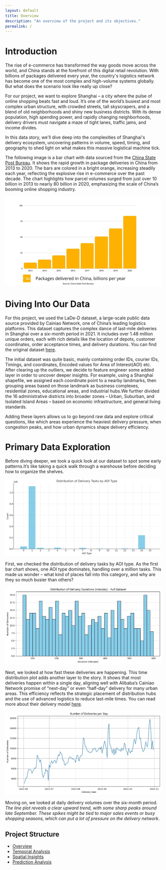 ```yaml
---
layout: default
title: Overview
description: "An overview of the project and its objectives."
permalink: /
---
```


# Introduction
The rise of e-commerce has transformed the way goods move across the world, and China stands at the forefront of this digital retail revolution. With billions of packages delivered every year, the country's logistics network has become one of the most complex and high-volume systems globally. But what does the scenario look like really up close?

For our project, we want to explore Shanghai – a city where the pulse of online shopping beats fast and loud. It’s one of the world’s busiest and most complex urban structure, with crowded streets, tall skyscrapers, and a blend of old neighborhoods and shiny new business districts. With its dense population, high spending power, and rapidly changing neighborhoods, delivery drivers must navigate a maze of tight lanes, traffic jams, and income divides.

In this data story, we'll dive deep into the complexities of Shanghai's delivery ecosystem, uncovering patterns in volume, speed, timing, and geography to shed light on what makes this massive logistical machine tick. 

The following image is a bar chart with data sourced from the [China State Post Bureau](https://www.euronews.com/next/2021/08/27/china-tech-giant-alibaba-says-delivery-robots-are-the-future-here-are-4-charts-that-explai). It shows the rapid growth in package deliveries in China from 2013 to 2020. The bars are colored in a bright orange, increasing steadily each year, reflecting the explosive rise in e-commerce over the past decade. The chart highlights how parcel volumes surged from just over 10 billion in 2013 to nearly 80 billion in 2020, emphasizing the scale of China’s booming online shopping industry.



![Plot 1](/assets/images/intro.jpg)


# Diving Into Our Data 

For this project, we used the LaDe-D dataset, a large-scale public data source provided by Cainiao Network, one of China’s leading logistics platforms. This dataset captures the complex dance of last-mile deliveries in Shanghai over a six-month period in 2021. It includes over 1.48 million unique orders, each with rich details like the location of depots, customer coordinates, order acceptance times, and delivery durations. You can find the original dataset [here](https://huggingface.co/datasets/Cainiao-AI/LaDe-D/viewer/default/delivery_sh).


The initial dataset was quite basic, mainly containing order IDs, courier IDs, Timings, and coordinates, Encoded values for Area of Interest(AOI) etc. After clearing up the outliers, we decide to feature engineer some added layer in order to uncover deeper insights. For example, using a Shanghai shapefile, we assigned each coordinate point to a nearby landmarks, then grouping areas based on those landmark as business complexes, residential zones, educational areas, and industrial hubs.We further divided the 16 administrative districts into broader  zones – Urban, Suburban, and Isolated Island Areas – based on economic infrastructure, and general living standards.

Adding these layers allows us to go beyond raw data and explore critical questions, like which areas experience the heaviest delivery pressure, when congestion peaks, and how urban dynamics shape delivery efficiency.


# Primary Data Exploration

Before diving deeper, we took a quick look at our dataset to spot some early patterns.It’s like taking a quick walk through a warehouse before deciding how to organize the shelves.

![AOI types](/assets/images/AOI_types.jpg)

First, we checked the distribution of delivery tasks by AOI type. As the first bar chart shows, one AOI type dominates, handling over a million tasks. This made us wonder – what kind of places fall into this category, and why are they so much busier than others?

![Delivery speed](/assets/images/distribution.jpg)


Next, we looked at how fast these deliveries are happening. This time distribution plot adds another layer to the story. It shows that most deliveries happen within a single day, aligning well with Alibaba’s Cainiao Network promise of “next-day” or even “half-day” delivery for many urban areas. This efficiency reflects the strategic placement of distribution hubs and the use of advanced logistics to reduce last-mile times. You can read more about their delivery model [here](https://www.reuters.com/business/retail-consumer/chinese-e-commerce-giants-make-expensive-bets-fast-deliveries-2025-05-12/).


![Number og deliveries](/assets/images/num_of_deliveries.jpg)


Moving on, we looked at daily delivery volumes over the six-month period. 
*The line plot reveals a clear upward trend, with some sharp peaks around late September. These spikes might be tied to major sales events or busy shopping seasons, which can put a lot of pressure on the delivery network*.






## Project Structure
- [Overview](/)
- [Temporal Analysis](https://casperbrun.github.io/Temporal_Analysis/)
- [Spatial Insights](https://casperbrun.github.io/spatial_insights/)
- [Prediction Analysis](https://casperbrun.github.io/prediction_analysis/)
